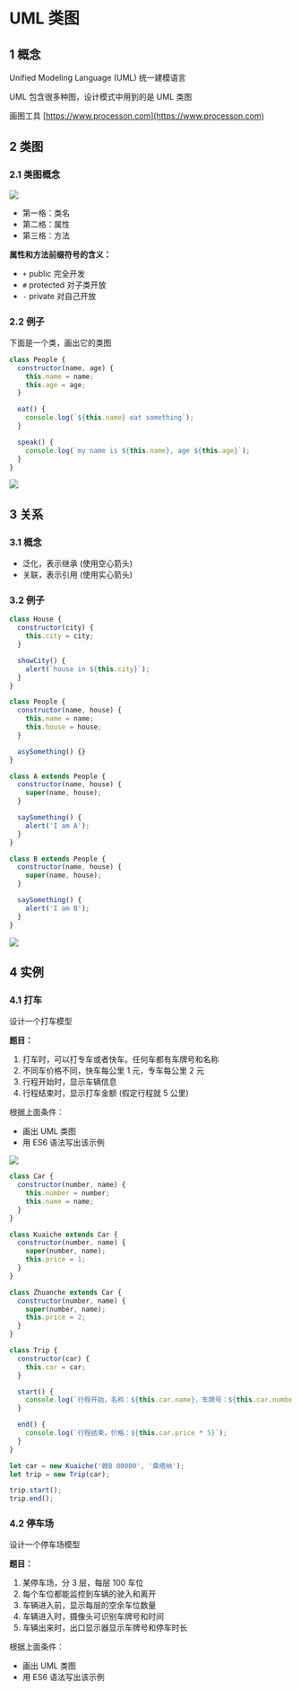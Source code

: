 # UML 类图

## 1 概念

Unified Modeling Language (UML) 统一建模语言

UML 包含很多种图，设计模式中用到的是 UML 类图

画图工具 [https://www.processon.com](https://www.processon.com)

## 2 类图

### 2.1 类图概念

![](../images/2-uml_20210615104418.png)

- 第一格：类名
- 第二格：属性
- 第三格：方法

**属性和方法前缀符号的含义：**

- `+` public 完全开发
- `#` protected 对子类开放
- `-` private 对自己开放

### 2.2 例子

下面是一个类，画出它的类图

```js
class People {
  constructor(name, age) {
    this.name = name;
    this.age = age;
  }

  eat() {
    console.log(`${this.name} eat something`);
  }

  speak() {
    console.log(`my name is ${this.name}, age ${this.age}`);
  }
}
```

![](../images/2-uml_20210615103411.png)

## 3 关系

### 3.1 概念

- 泛化，表示继承 (使用空心箭头)
- 关联，表示引用 (使用实心箭头)

### 3.2 例子

```js
class House {
  constructor(city) {
    this.city = city;
  }

  showCity() {
    alert(`house in ${this.city}`);
  }
}

class People {
  constructor(name, house) {
    this.name = name;
    this.house = house;
  }

  asySomething() {}
}

class A extends People {
  constructor(name, house) {
    super(name, house);
  }

  saySomething() {
    alert('I am A');
  }
}

class B extends People {
  constructor(name, house) {
    super(name, house);
  }

  saySomething() {
    alert('I am B');
  }
}
```

![](../images/2-uml_20210615105521.png)

## 4 实例

### 4.1 打车

设计一个打车模型

**题目：**

1. 打车时，可以打专车或者快车。任何车都有车牌号和名称
2. 不同车价格不同，快车每公里 1 元，专车每公里 2 元
3. 行程开始时，显示车辆信息
4. 行程结束时，显示打车金额 (假定行程就 5 公里)

根据上面条件：

- 画出 UML 类图
- 用 ES6 语法写出该示例

![](../images/2-uml_20210615111009.png)

```js
class Car {
  constructor(number, name) {
    this.number = number;
    this.name = name;
  }
}

class Kuaiche extends Car {
  constructor(number, name) {
    super(number, name);
    this.price = 1;
  }
}

class Zhuanche extends Car {
  constructor(number, name) {
    super(number, name);
    this.price = 2;
  }
}

class Trip {
  constructor(car) {
    this.car = car;
  }

  start() {
    console.log(`行程开始，名称：${this.car.name}，车牌号：${this.car.number}`);
  }

  end() {
    console.log(`行程结束，价格：${this.car.price * 5}`);
  }
}

let car = new Kuaiche('赣B 00000', '桑塔纳');
let trip = new Trip(car);

trip.start();
trip.end();
```

### 4.2 停车场

设计一个停车场模型

**题目：**

1. 某停车场，分 3 层，每层 100 车位
2. 每个车位都能监控到车辆的驶入和离开
3. 车辆进入前，显示每层的空余车位数量
4. 车辆进入时，摄像头可识别车牌号和时间
5. 车辆出来时，出口显示器显示车牌号和停车时长

根据上面条件：

- 画出 UML 类图
- 用 ES6 语法写出该示例
